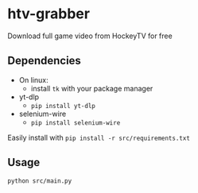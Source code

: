 # htv-grabber
Download full game video from HockeyTV for free

## Dependencies
- On linux:
    - install ```tk``` with your package manager
- yt-dlp
    - ```pip install yt-dlp```
- selenium-wire
    - ```pip install selenium-wire```

Easily install with ```pip install -r src/requirements.txt```

## Usage
```python src/main.py```
